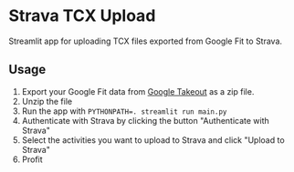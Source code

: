 # Strava TCX Upload

Streamlit app for uploading TCX files exported from Google Fit to Strava.

## Usage

1. Export your Google Fit data from [Google Takeout](https://takeout.google.com/settings/takeout) as a zip file.
2. Unzip the file 
3. Run the app with `PYTHONPATH=. streamlit run main.py`
4. Authenticate with Strava by clicking the button "Authenticate with Strava"
5. Select the activities you want to upload to Strava and click "Upload to Strava"
6. Profit